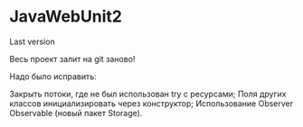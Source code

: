 # JavaWebUnit2
Last version


Весь проект залит на git заново!

Надо было исправить:

Закрыть потоки, где не был использован try с ресурсами;
Поля других классов инициализировать через конструктор;
Использование Observer Observable (новый пакет Storage).
